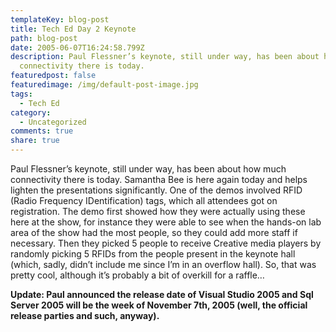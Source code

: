 ```yaml
---
templateKey: blog-post
title: Tech Ed Day 2 Keynote
path: blog-post
date: 2005-06-07T16:24:58.799Z
description: Paul Flessner’s keynote, still under way, has been about how much
  connectivity there is today.
featuredpost: false
featuredimage: /img/default-post-image.jpg
tags:
  - Tech Ed
category:
  - Uncategorized
comments: true
share: true
---
```

<!--StartFragment-->

Paul Flessner’s keynote, still under way, has been about how much connectivity there is today. Samantha Bee is here again today and helps lighten the presentations significantly. One of the demos involved RFID (Radio Frequency IDentification) tags, which all attendees got on registration. The demo first showed how they were actually using these here at the show, for instance they were able to see when the hands-on lab area of the show had the most people, so they could add more staff if necessary. Then they picked 5 people to receive Creative media players by randomly picking 5 RFIDs from the people present in the keynote hall (which, sadly, didn’t include me since I’m in an overflow hall). So, that was pretty cool, although it’s probably a bit of overkill for a raffle…

**Update: Paul announced the release date of Visual Studio 2005 and Sql Server 2005 will be the week of November 7th, 2005 (well, the official release parties and such, anyway).**

<!--EndFragment-->